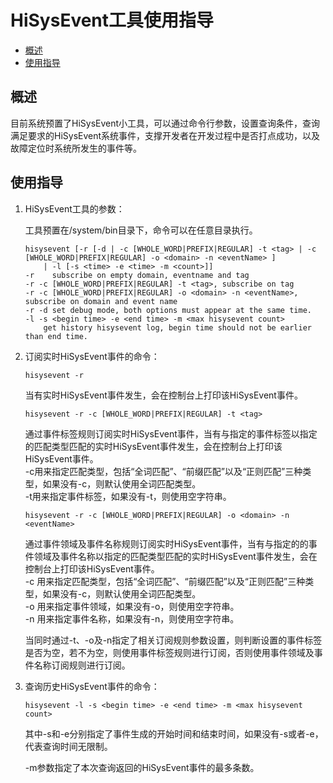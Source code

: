 # HiSysEvent工具使用指导<a name="ZH-CN_TOPIC_0000001231614021"></a>

-   [概述](#section1886702718521)
-   [使用指导](#section1210623418527)

## 概述<a name="section1886702718521"></a>

目前系统预置了HiSysEvent小工具，可以通过命令行参数，设置查询条件，查询满足要求的HiSysEvent系统事件，支撑开发者在开发过程中是否打点成功，以及故障定位时系统所发生的事件等。

## 使用指导<a name="section1210623418527"></a>

1.  HiSysEvent工具的参数：

    工具预置在/system/bin目录下，命令可以在任意目录执行。

    ```
    hisysevent [-r [-d | -c [WHOLE_WORD|PREFIX|REGULAR] -t <tag> | -c [WHOLE_WORD|PREFIX|REGULAR] -o <domain> -n <eventName> ]
        | -l [-s <time> -e <time> -m <count>]]
    -r    subscribe on empty domain, eventname and tag
    -r -c [WHOLE_WORD|PREFIX|REGULAR] -t <tag>, subscribe on tag
    -r -c [WHOLE_WORD|PREFIX|REGULAR] -o <domain> -n <eventName>, subscribe on domain and event name
    -r -d set debug mode, both options must appear at the same time.
    -l -s <begin time> -e <end time> -m <max hisysevent count>
        get history hisysevent log, begin time should not be earlier than end time.
    ```

2.  订阅实时HiSysEvent事件的命令：

    ```
    hisysevent -r
    ```

    当有实时HiSysEvent事件发生，会在控制台上打印该HiSysEvent事件。

    ```
    hisysevent -r -c [WHOLE_WORD|PREFIX|REGULAR] -t <tag>
    ```

    通过事件标签规则订阅实时HiSysEvent事件，当有与指定的事件标签以指定的匹配类型匹配的实时HiSysEvent事件发生，会在控制台上打印该HiSysEvent事件。<br>
        -c用来指定匹配类型，包括“全词匹配”、“前缀匹配”以及“正则匹配”三种类型，如果没有-c，则默认使用全词匹配类型。<br>
        -t用来指定事件标签，如果没有-t，则使用空字符串。<br>

	```
    hisysevent -r -c [WHOLE_WORD|PREFIX|REGULAR] -o <domain> -n <eventName>
    ```

    通过事件领域及事件名称规则订阅实时HiSysEvent事件，当有与指定的的事件领域及事件名称以指定的匹配类型匹配的实时HiSysEvent事件发生，会在控制台上打印该HiSysEvent事件。<br>
        -c 用来指定匹配类型，包括“全词匹配”、“前缀匹配”以及“正则匹配”三种类型，如果没有-c，则默认使用全词匹配类型。<br>
        -o 用来指定事件领域，如果没有-o，则使用空字符串。<br>
        -n 用来指定事件名称，如果没有-n，则使用空字符串。

    当同时通过-t、-o及-n指定了相关订阅规则参数设置，则判断设置的事件标签是否为空，若不为空，则使用事件标签规则进行订阅，否则使用事件领域及事件名称订阅规则进行订阅。

3.  查询历史HiSysEvent事件的命令：

    ```
    hisysevent -l -s <begin time> -e <end time> -m <max hisysevent count>
    ```

    其中-s和-e分别指定了事件生成的开始时间和结束时间，如果没有-s或者-e，代表查询时间无限制。

    -m参数指定了本次查询返回的HiSysEvent事件的最多条数。


